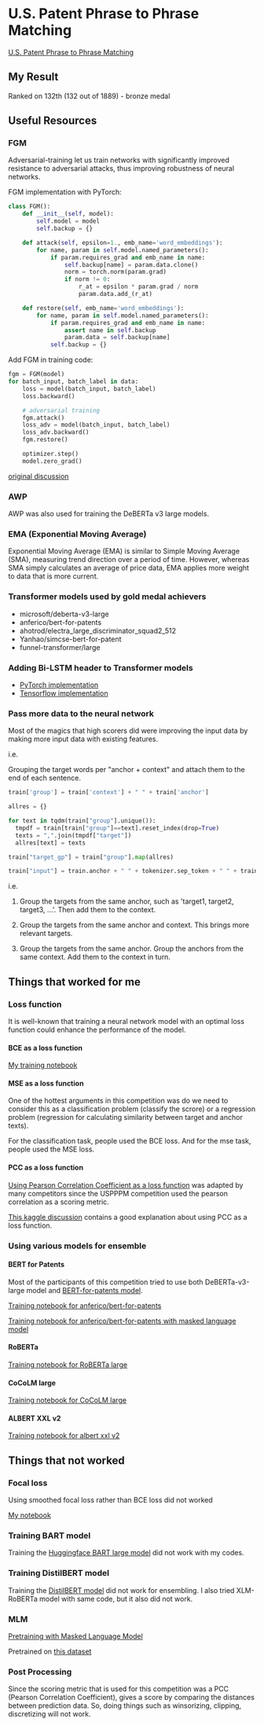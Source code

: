 # U.S. Patent Phrase to Phrase Matching

[U.S. Patent Phrase to Phrase Matching](https://www.kaggle.com/competitions/us-patent-phrase-to-phrase-matching/overview)

## My Result

Ranked on 132th (132 out of 1889) - bronze medal

## Useful Resources

### FGM

Adversarial-training let us train networks with significantly improved resistance to adversarial attacks, thus improving robustness of neural networks.

FGM implementation with PyTorch:

```python
class FGM():
    def __init__(self, model):
        self.model = model
        self.backup = {}

    def attack(self, epsilon=1., emb_name='word_embeddings'):
        for name, param in self.model.named_parameters():
            if param.requires_grad and emb_name in name:
                self.backup[name] = param.data.clone()
                norm = torch.norm(param.grad)
                if norm != 0:
                    r_at = epsilon * param.grad / norm
                    param.data.add_(r_at)

    def restore(self, emb_name='word_embeddings'):
        for name, param in self.model.named_parameters():
            if param.requires_grad and emb_name in name:
                assert name in self.backup
                param.data = self.backup[name]
            self.backup = {}
```

Add FGM in training code:

```python
fgm = FGM(model)
for batch_input, batch_label in data:
    loss = model(batch_input, batch_label)
    loss.backward()  

    # adversarial training
    fgm.attack() 
    loss_adv = model(batch_input, batch_label)
    loss_adv.backward() 
    fgm.restore()  

    optimizer.step()
    model.zero_grad()
```

[original discussion](https://www.kaggle.com/competitions/tweet-sentiment-extraction/discussion/143764)

### AWP

AWP was also used for training the DeBERTa v3 large models.

### EMA (Exponential Moving Average)

Exponential Moving Average (EMA) is similar to Simple Moving Average (SMA), measuring trend direction over a period of time. However, whereas SMA simply calculates an average of price data, EMA applies more weight to data that is more current.

### Transformer models used by gold medal achievers

- microsoft/deberta-v3-large
- anferico/bert-for-patents
- ahotrod/electra_large_discriminator_squad2_512
- Yanhao/simcse-bert-for-patent
- funnel-transformer/large

### Adding Bi-LSTM header to Transformer models

- [PyTorch implementation](./src/pppm_1st_winner_train/torch/model.py)
- [Tensorflow implementation](./src/pppm_1st_winner_train/tf/model.py)

### Pass more data to the neural network

Most of the magics that high scorers did were improving the input data by making more input data with existing features.

i.e.

Grouping the target words per "anchor + context" and attach them to the end of each sentence.

```python
train['group'] = train['context'] + " " + train['anchor']

allres = {}

for text in tqdm(train["group"].unique()):
  tmpdf = train[train["group"]==text].reset_index(drop=True)
  texts = ",".join(tmpdf["target"])
  allres[text] = texts

train["target_gp"] = train["group"].map(allres)

train["input"] = train.anchor + " " + tokenizer.sep_token + " " + train.target + " " + tokenizer.sep_token + " " + train.title + " " + tokenizer.sep_token + " " + train.target_gp
```

i.e.

1) Group the targets from the same anchor, such as 'target1, target2, target3, …'. Then add them to the context.

2) Group the targets from the same anchor and context. This brings more relevant targets.

3) Group the targets from the same anchor. Group the anchors from the same context. Add them to the context in turn.

## Things that worked for me

### Loss function

It is well-known that training a neural network model with an optimal loss function could enhance the performance of the model.

#### BCE as a loss function

[My training notebook](./src/PPPM%20training.ipynb)

#### MSE as a loss function

One of the hottest arguments in this competition was do we need to consider this as a classification problem (classify the scrore) or a regression problem (regression for calculating similarity between target and anchor texts).

For the classification task, people used the BCE loss. And for the mse task, people used the MSE loss.

#### PCC as a loss function

[Using Pearson Correlation Coefficient as a loss function](./src/PPPM%20training%20with%20pcc%20loss.ipynb) was adapted by many competitors since the USPPPM competition used the pearson correlation as a scoring metric.

[This kaggle discussion](https://www.kaggle.com/competitions/ubiquant-market-prediction/discussion/302874) contains a good explanation about using PCC as a loss function.

### Using various models for ensemble

#### BERT for Patents

Most of the participants of this competition tried to use both DeBERTa-v3-large model and [BERT-for-patents model](https://huggingface.co/anferico/bert-for-patents).

[Training notebook for anferico/bert-for-patents](./src/PPPM%20BERT%204%20patent.ipynb)

[Training notebook for anferico/bert-for-patents with masked language model](./src/PPPM%20BERT-for-patents.ipynb)

#### RoBERTa

[Training notebook for RoBERTa large](./src/PPPM%20RoBERTa%20MSE.ipynb)

#### CoCoLM large

[Training notebook for CoCoLM large](./src/PPPM%20CoCoLM%20large%20MSE.ipynb)

#### ALBERT XXL v2

[Training notebook for albert xxl v2](./src/PPPM%20ALBERT%20MSE.ipynb)

## Things that not worked

### Focal loss

Using smoothed focal loss rather than BCE loss did not worked

[My notebook](./src/PPPM%20training%20with%20focal%20loss.ipynb)

### Training BART model

Training the [Huggingface BART large model](https://huggingface.co/facebook/bart-large) did not work with my codes.

### Training DistilBERT model

Training the [DistilBERT model](./src/PPPM%20BERTs.ipynb) did not work for ensembling. I also tried XLM-RoBERTa model with same code, but it also did not work.

### MLM

[Pretraining with Masked Language Model](./src/PPPM%20MLM.ipynb)

Pretrained on [this dataset](./src/pppm_abstract.csv)

### Post Processing

Since the scoring metric that is used for this competition was a PCC (Pearson Correlation Coefficient), gives a score by comparing the distances between prediction data. So, doing things such as winsorizing, clipping, discretizing will not work.
